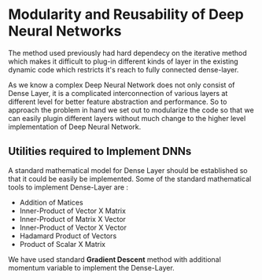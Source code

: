 Modularity and Reusability of Deep Neural Networks
==================================================

The method used previously had hard dependecy on the iterative method which
makes it difficult to plug-in different kinds of layer in the existing dynamic
code which restricts it's reach to fully connected dense-layer.

As we know a complex Deep Neural Network does not only consist of Dense Layer,
it is a complicated interconnection of various layers at different level for
better feature abstraction and performance. So to approach the problem in hand
we set out to modularize the code so that we can easily plugin different layers
without much change to the higher level implementation of Deep Neural Network.

Utilities required to Implement DNNs
------------------------------------

A standard mathematical model for Dense Layer should be established so that it
could be easily be implemented. 
Some of the standard mathematical tools to implement Dense-Layer are :

- Addition of Matices
- Inner-Product of Vector X Matrix
- Inner-Product of Matrix X Vector
- Inner-Product of Vector X Vector
- Hadamard Product of Vectors
- Product of Scalar X Matrix

We have used standard **Gradient Descent** method with additional momentum 
variable to implement the Dense-Layer.
